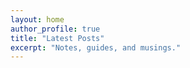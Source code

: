 ```yaml
---
layout: home
author_profile: true
title: "Latest Posts"
excerpt: "Notes, guides, and musings."
---
```



